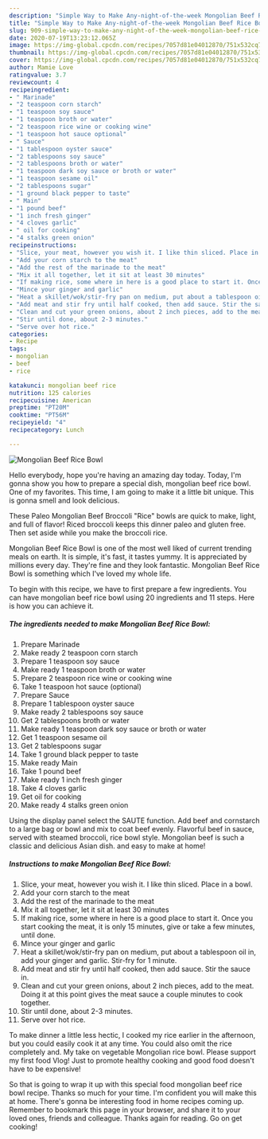 ```yaml
---
description: "Simple Way to Make Any-night-of-the-week Mongolian Beef Rice Bowl"
title: "Simple Way to Make Any-night-of-the-week Mongolian Beef Rice Bowl"
slug: 909-simple-way-to-make-any-night-of-the-week-mongolian-beef-rice-bowl
date: 2020-07-19T13:23:12.065Z
image: https://img-global.cpcdn.com/recipes/7057d81e04012870/751x532cq70/mongolian-beef-rice-bowl-recipe-main-photo.jpg
thumbnail: https://img-global.cpcdn.com/recipes/7057d81e04012870/751x532cq70/mongolian-beef-rice-bowl-recipe-main-photo.jpg
cover: https://img-global.cpcdn.com/recipes/7057d81e04012870/751x532cq70/mongolian-beef-rice-bowl-recipe-main-photo.jpg
author: Mamie Love
ratingvalue: 3.7
reviewcount: 4
recipeingredient:
- " Marinade"
- "2 teaspoon corn starch"
- "1 teaspoon soy sauce"
- "1 teaspoon broth or water"
- "2 teaspoon rice wine or cooking wine"
- "1 teaspoon hot sauce optional"
- " Sauce"
- "1 tablespoon oyster sauce"
- "2 tablespoons soy sauce"
- "2 tablespoons broth or water"
- "1 teaspoon dark soy sauce or broth or water"
- "1 teaspoon sesame oil"
- "2 tablespoons sugar"
- "1 ground black pepper to taste"
- " Main"
- "1 pound beef"
- "1 inch fresh ginger"
- "4 cloves garlic"
- " oil for cooking"
- "4 stalks green onion"
recipeinstructions:
- "Slice, your meat, however you wish it. I like thin sliced. Place in a bowl."
- "Add your corn starch to the meat"
- "Add the rest of the marinade to the meat"
- "Mix it all together, let it sit at least 30 minutes"
- "If making rice, some where in here is a good place to start it. Once you start cooking the meat, it is only 15 minutes, give or take a few minutes, until done."
- "Mince your​ ginger and garlic"
- "Heat a skillet/wok/stir-fry pan on medium, put about a tablespoon oil in, add your ginger and garlic. Stir-fry for 1 minute."
- "Add meat and stir fry until half cooked, then add sauce. Stir the sauce in."
- "Clean and cut your green onions, about 2 inch pieces, add to the meat. Doing it at this point gives the meat sauce a couple minutes to cook together."
- "Stir until done, about 2-3 minutes."
- "Serve over hot rice."
categories:
- Recipe
tags:
- mongolian
- beef
- rice

katakunci: mongolian beef rice 
nutrition: 125 calories
recipecuisine: American
preptime: "PT20M"
cooktime: "PT56M"
recipeyield: "4"
recipecategory: Lunch

---
```



![Mongolian Beef Rice Bowl](https://img-global.cpcdn.com/recipes/7057d81e04012870/751x532cq70/mongolian-beef-rice-bowl-recipe-main-photo.jpg)

Hello everybody, hope you're having an amazing day today. Today, I'm gonna show you how to prepare a special dish, mongolian beef rice bowl. One of my favorites. This time, I am going to make it a little bit unique. This is gonna smell and look delicious.

These Paleo Mongolian Beef Broccoli &#34;Rice&#34; bowls are quick to make, light, and full of flavor! Riced broccoli keeps this dinner paleo and gluten free. Then set aside while you make the broccoli rice.

Mongolian Beef Rice Bowl is one of the most well liked of current trending meals on earth. It is simple, it's fast, it tastes yummy. It is appreciated by millions every day. They're fine and they look fantastic. Mongolian Beef Rice Bowl is something which I've loved my whole life.


To begin with this recipe, we have to first prepare a few ingredients. You can have mongolian beef rice bowl using 20 ingredients and 11 steps. Here is how you can achieve it.

<!--inarticleads1-->

##### The ingredients needed to make Mongolian Beef Rice Bowl:

1. Prepare  Marinade
1. Make ready 2 teaspoon corn starch
1. Prepare 1 teaspoon soy sauce
1. Make ready 1 teaspoon broth or water
1. Prepare 2 teaspoon rice wine or cooking wine
1. Take 1 teaspoon hot sauce (optional)
1. Prepare  Sauce
1. Prepare 1 tablespoon oyster sauce
1. Make ready 2 tablespoons soy sauce
1. Get 2 tablespoons broth or water
1. Make ready 1 teaspoon dark soy sauce or broth or water
1. Get 1 teaspoon sesame oil
1. Get 2 tablespoons sugar
1. Take 1 ground black pepper to taste
1. Make ready  Main
1. Take 1 pound beef
1. Make ready 1 inch fresh ginger
1. Take 4 cloves garlic
1. Get  oil for cooking
1. Make ready 4 stalks green onion


Using the display panel select the SAUTE function. Add beef and cornstarch to a large bag or bowl and mix to coat beef evenly. Flavorful beef in sauce, served with steamed broccoli, rice bowl style. Mongolian beef is such a classic and delicious Asian dish. and easy to make at home! 

<!--inarticleads2-->

##### Instructions to make Mongolian Beef Rice Bowl:

1. Slice, your meat, however you wish it. I like thin sliced. Place in a bowl.
1. Add your corn starch to the meat
1. Add the rest of the marinade to the meat
1. Mix it all together, let it sit at least 30 minutes
1. If making rice, some where in here is a good place to start it. Once you start cooking the meat, it is only 15 minutes, give or take a few minutes, until done.
1. Mince your​ ginger and garlic
1. Heat a skillet/wok/stir-fry pan on medium, put about a tablespoon oil in, add your ginger and garlic. Stir-fry for 1 minute.
1. Add meat and stir fry until half cooked, then add sauce. Stir the sauce in.
1. Clean and cut your green onions, about 2 inch pieces, add to the meat. Doing it at this point gives the meat sauce a couple minutes to cook together.
1. Stir until done, about 2-3 minutes.
1. Serve over hot rice.


To make dinner a little less hectic, I cooked my rice earlier in the afternoon, but you could easily cook it at any time. You could also omit the rice completely and. My take on vegetable Mongolian rice bowl. Please support my first food Vlog! Just to promote healthy cooking and good food doesn&#39;t have to be expensive! 

So that is going to wrap it up with this special food mongolian beef rice bowl recipe. Thanks so much for your time. I'm confident you will make this at home. There's gonna be interesting food in home recipes coming up. Remember to bookmark this page in your browser, and share it to your loved ones, friends and colleague. Thanks again for reading. Go on get cooking!
